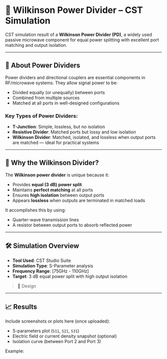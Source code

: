# 🔀 Wilkinson Power Divider – CST Simulation

CST simulation result of a **Wilkinson Power Divider (PD)**, a widely used passive microwave component for equal power splitting with excellent port matching and output isolation.

---

## 📘 About Power Dividers

Power dividers and directional couplers are essential components in RF/microwave systems. They allow signal power to be:
- Divided equally (or unequally) between ports
- Combined from multiple sources
- Matched at all ports in well-designed configurations

### Key Types of Power Dividers:
- **T-Junction**: Simple, lossless, but no isolation
- **Resistive Divider**: Matched ports but lossy and low isolation
- **Wilkinson Divider**: Matched, isolated, and lossless when output ports are matched — ideal for practical systems

---

## 🧠 Why the Wilkinson Divider?

The **Wilkinson power divider** is unique because it:
- Provides **equal (3 dB) power split**
- Maintains **perfect matching** at all ports
- Ensures **high isolation** between output ports
- Appears **lossless** when outputs are terminated in matched loads

It accomplishes this by using:
- Quarter-wave transmission lines
- A resistor between output ports to absorb reflected power

---

## 🛠️ Simulation Overview

- **Tool Used**: CST Studio Suite
- **Simulation Type**: S-Parameter analysis
- **Frequency Range**: [75GHz - 110GHz]
- **Target**: 3 dB equal power split with high output isolation

> 📌 Design

---

## 📈 Results

Include screenshots or plots here (once uploaded):

- S-parameters plot (`S11`, `S21`, `S31`)
- Electric field or current density snapshot (optional)
- Isolation curve (between Port 2 and Port 3)

Example:

